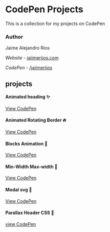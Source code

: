 # CodePen Projects
This is a collection for my projects on CodePen

### Author

Jaime Alejandro Rios

*Website* - [jaiimeriios.com](http://jaiimeriios.com)

*CodePen* - [/jaiimeriios](https://codepen.io/jaiimeriios/)

## projects

#### Animated heading :sparkles:
[View CodePen](https://codepen.io/jaiimeriios/pen/LBRWRx)

#### Animated Rotating Border :fire:
[View CodePen](https://codepen.io/jaiimeriios/pen/djpvoN)

#### Blocks Animation :leaves:
[View CodePen](https://codepen.io/jaiimeriios/pen/oJNqaW)

#### Min-Width Max-width :crystal_ball:
[View CodePen](https://codepen.io/jaiimeriios/pen/OrJvao)

#### Modal svg :star2:
[View CodePen](https://codepen.io/jaiimeriios/pen/wxzJgE)

#### Parallax Header CSS :metal:
[view CodePen](https://codepen.io/jaiimeriios/pen/EpgWwy)
